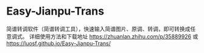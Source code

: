 # Easy-Jianpu-Trans
简谱转调软件（简谱转调工具），快速输入简谱图片、原调、转调，即可转换成任意调式。
详细使用方法和下载地址 https://zhuanlan.zhihu.com/p/35889926 或 https://luosf.github.io/Easy-Jianpu-Trans/
